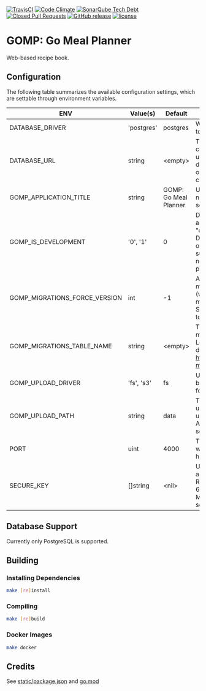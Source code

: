 [![TravisCI](https://img.shields.io/travis/com/chadweimer/gomp.svg?label=travisci)](https://travis-ci.com/chadweimer/gomp)
[![Code Climate](https://img.shields.io/codeclimate/maintainability/chadweimer/gomp.svg)](https://codeclimate.com/github/chadweimer/gomp)
[![SonarQube Tech Debt](https://img.shields.io/sonar/https/sonarcloud.io/chadweimer%3Agomp/tech_debt.svg)](https://sonarcloud.io/dashboard?id=chadweimer%3Agomp)
[![Closed Pull Requests](https://img.shields.io/github/issues-pr-closed-raw/chadweimer/gomp.svg)](https://github.com/chadweimer/gomp/pulls)
[![GitHub release](https://img.shields.io/github/release/chadweimer/gomp.svg)](https://github.com/chadweimer/gomp/releases)
[![license](https://img.shields.io/github/license/chadweimer/gomp.svg)](LICENSE)

# GOMP: Go Meal Planner

Web-based recipe book.

## Configuration

The following table summarizes the available configuration settings, which are settable through environment variables.

| ENV                              | Value(s)   | Default               | Description |
|----------------------------------|------------|-----------------------|-------------|
| DATABASE\_DRIVER                 | 'postgres' | postgres              | Which database/sql driver to use. |
| DATABASE\_URL                    | string     | &lt;empty&gt;         | The url (or path, connection string, etc) to use with the associated database driver when opening the database connection. |
| GOMP\_APPLICATION\_TITLE         | string     | GOMP: Go Meal Planner | Used where the application name (title) is displayed on screen. |
| GOMP\_IS\_DEVELOPMENT            | '0', '1'   | 0                     | Defines whether to run the application in "development mode". Development mode turns on additional features, such as logging, that may not be desirable in a production environment. |
| GOMP\_MIGRATIONS\_FORCE\_VERSION | int        | -1                    | A version to force the migrations to on startup (will not run any of the migrations themselves). Set to a negative number to skip forcing a version. |
| GOMP\_MIGRATIONS\_TABLE\_NAME    | string     | &lt;empty&gt;         | The name of the database migrations table to use. Leave blank to use the default from https://github.com/golang-migrate/migrate. |
| GOMP\_UPLOAD\_DRIVER             | 'fs', 's3' | fs                    | Used to select which backend data store is used for file uploads. |
| GOMP\_UPLOAD\_PATH               | string     | data                  | The path (full or relative) under which to store uploads. When using Amazon S3, this should be set to the bucket name. |
| PORT                             | uint       | 4000                  | The port number under which the site is being hosted. |
| SECURE\_KEY                      | []string   | &lt;nil&gt;           | Used for session authentication. Recommended to be 32 or 64 ASCII characters. Multiple keys can be separated by commas. |

## Database Support

Currently only PostgreSQL is supported.

## Building

### Installing Dependencies

```bash
make [re]install
```

### Compiling

```bash
make [re]build
```

### Docker Images

```bash
make docker
```

## Credits

See [static/package.json](static/package.json) and [go.mod](go.mod)
